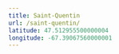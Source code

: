 ```yaml
---
title: Saint-Quentin
url: /saint-quentin/
latitude: 47.512955500000004
longitude: -67.39067560000001
---
```

